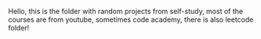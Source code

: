 Hello, this is the folder with random projects from self-study, most of the courses are from youtube, sometimes code academy, there is also leetcode folder!
